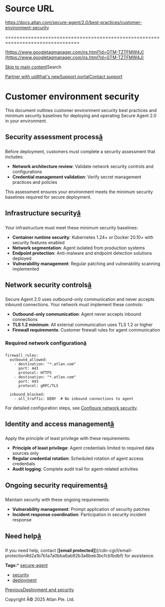 # Source URL
https://docs.atlan.com/secure-agent/2.0/best-practices/customer-environment-security

================================================================================

<!--
canonical: https://docs.atlan.com/secure-agent/2.0/best-practices/customer-environment-security
link-alternate: https://docs.atlan.com/secure-agent/2.0/best-practices/customer-environment-security
meta-description: Customer environment security best practices for deploying and operating Secure Agent 2.0
meta-docsearch:docusaurus_tag: docs-default-current
meta-docsearch:language: en
meta-docsearch:version: current
meta-docusaurus_locale: en
meta-docusaurus_tag: docs-default-current
meta-docusaurus_version: current
meta-generator: Docusaurus v3.8.1
meta-og-description: Customer environment security best practices for deploying and operating Secure Agent 2.0
meta-og-locale: en
meta-og-title: Customer environment security | Atlan Documentation
meta-og-url: https://docs.atlan.com/secure-agent/2.0/best-practices/customer-environment-security
meta-robots: noindex, nofollow
meta-twitter:card: summary_large_image
meta-viewport: width=device-width,initial-scale=1
title: Customer environment security | Atlan Documentation
-->

[https://www.googletagmanager.com/ns.html?id=GTM-TZTFMW4J](https://www.googletagmanager.com/ns.html?id=GTM-TZTFMW4J)

[Skip to main content](#__docusaurus_skipToContent_fallback)Search

[Partner with us](https://docs.google.com/forms/d/e/1FAIpQLScuAIhCm2GS7YFstrOjawbP8J7PUmOynQo7wI2yGCcCyEcVSw/viewform)[What's new](https://shipped.atlan.com/)[Support portal](https://atlan.zendesk.com/auth/v2/login/signin?return_to=https%3A%2F%2Fatlan.zendesk.com%2Fhc%2Fen-us&theme=hc&locale=en-us&brand_id=1900000425113&auth_origin=1900000425113%2Cfalse%2Ctrue)[Contact support](/support/submit-request)

Customer environment security
=============================

This document outlines customer environment security best practices and minimum security baselines for deploying and operating Secure Agent 2\.0 in your environment.

Security assessment process[â](#security-assessment-process "Direct link to Security assessment process")
-----------------------------------------------------------------------------------------------------------

Before deployment, customers must complete a security assessment that includes:

* **Network architecture review**: Validate network security controls and configurations
* **Credential management validation**: Verify secret management practices and policies

This assessment ensures your environment meets the minimum security baselines required for secure deployment.

Infrastructure security[â](#infrastructure-security "Direct link to Infrastructure security")
-----------------------------------------------------------------------------------------------

Your infrastructure must meet these minimum security baselines:

* **Container runtime security**: Kubernetes 1\.24\+ or Docker 20\.10\+ with security features enabled
* **Network segmentation**: Agent isolated from production systems
* **Endpoint protection**: Anti\-malware and endpoint detection solutions deployed
* **Vulnerability management**: Regular patching and vulnerability scanning implemented

Network security controls[â](#network-security-controls "Direct link to Network security controls")
-----------------------------------------------------------------------------------------------------

Secure Agent 2\.0 uses outbound\-only communication and never accepts inbound connections. Your network must implement these controls:

* **Outbound\-only communication**: Agent never accepts inbound connections
* **TLS 1\.2 minimum**: All external communication uses TLS 1\.2 or higher
* **Firewall requirements**: Customer firewall rules for agent communication

### Required network configuration[â](#required-network-configuration "Direct link to Required network configuration")

```
firewall_rules:  
  outbound_allowed:  
    - destination: "*.atlan.com"  
      port: 443  
      protocol: HTTPS  
    - destination: "*.atlan.com"   
      port: 443  
      protocol: gRPC/TLS  
        
  inbound_blocked:  
    - all_traffic: DENY  # No inbound connections to agent  

```
For detailed configuration steps, see [Configure network security](/secure-agent/2.0/how-tos/configure-network-security).

Identity and access management[â](#identity-and-access-management "Direct link to Identity and access management")
--------------------------------------------------------------------------------------------------------------------

Apply the principle of least privilege with these requirements:

* **Principle of least privilege**: Agent credentials limited to required data sources only
* **Regular credential rotation**: Scheduled rotation of agent access credentials
* **Audit logging**: Complete audit trail for agent\-related activities

Ongoing security requirements[â](#ongoing-security-requirements "Direct link to Ongoing security requirements")
-----------------------------------------------------------------------------------------------------------------

Maintain security with these ongoing requirements:

* **Vulnerability management**: Prompt application of security patches
* **Incident response coordination**: Participation in security incident response

Need help[â](#need-help "Direct link to Need help")
-----------------------------------------------------

If you need help, contact [**\[email protected]**](/cdn-cgi/l/email-protection#d2a1b7b1a7a0bba6ab92b3a6beb3bcfcb1bdbf) for assistance.

**Tags:*** [secure\-agent](/tags/secure-agent)
* [security](/tags/security)
* [deployment](/tags/deployment)

[PreviousDeployment and security](/secure-agent/2.0/faq/deployment-and-security-faq)

Copyright Â© 2025 Atlan Pte. Ltd.

